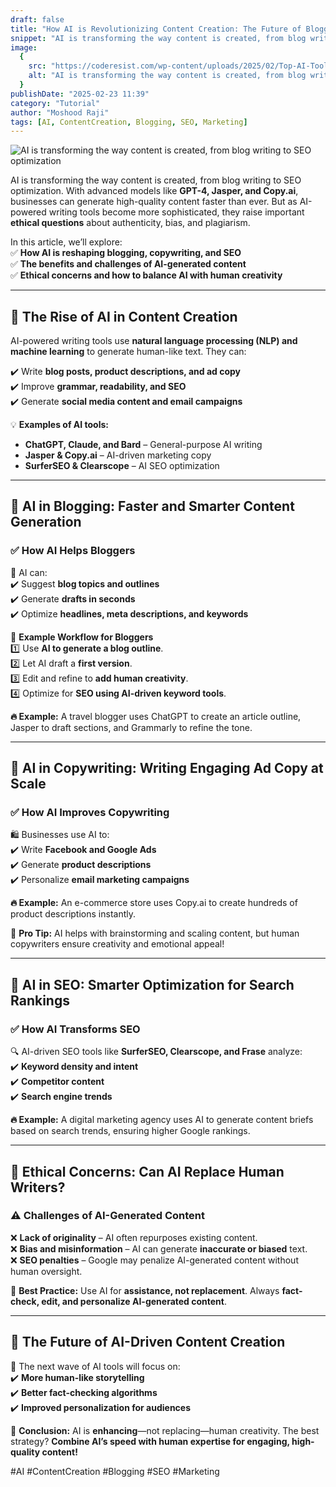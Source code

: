 ```yaml
---
draft: false
title: "How AI is Revolutionizing Content Creation: The Future of Blogging, Copywriting, and SEO"
snippet: "AI is transforming the way content is created, from blog writing to SEO optimization. With advanced models like GPT-4, Jasper, and Copy.ai, businesses can generate high-quality content faster than ever. But as AI-powered writing tools become more sophisticated, they raise important ethical questions about authenticity, bias, and plagiarism"
image:
  {
    src: "https://coderesist.com/wp-content/uploads/2025/02/Top-AI-Tools-Every-Blogger-Should-Use-in-2025.png",
    alt: "AI is transforming the way content is created, from blog writing to SEO optimization",
  }
publishDate: "2025-02-23 11:39"
category: "Tutorial"
author: "Moshood Raji"
tags: [AI, ContentCreation, Blogging, SEO, Marketing]
---
```


![AI is transforming the way content is created, from blog writing to SEO optimization](https://coderesist.com/wp-content/uploads/2025/02/Top-AI-Tools-Every-Blogger-Should-Use-in-2025.png)

AI is transforming the way content is created, from blog writing to SEO optimization. With advanced models like **GPT-4, Jasper, and Copy.ai**, businesses can generate high-quality content faster than ever. But as AI-powered writing tools become more sophisticated, they raise important **ethical questions** about authenticity, bias, and plagiarism.

In this article, we’ll explore:  
✅ **How AI is reshaping blogging, copywriting, and SEO**  
✅ **The benefits and challenges of AI-generated content**  
✅ **Ethical concerns and how to balance AI with human creativity**

---

## **🔹 The Rise of AI in Content Creation**

AI-powered writing tools use **natural language processing (NLP) and machine learning** to generate human-like text. They can:

✔️ Write **blog posts, product descriptions, and ad copy**  
✔️ Improve **grammar, readability, and SEO**  
✔️ Generate **social media content and email campaigns**

💡 **Examples of AI tools:**

- **ChatGPT, Claude, and Bard** – General-purpose AI writing
- **Jasper & Copy.ai** – AI-driven marketing copy
- **SurferSEO & Clearscope** – AI SEO optimization

---

## **🔹 AI in Blogging: Faster and Smarter Content Generation**

### ✅ **How AI Helps Bloggers**

🚀 AI can:  
✔️ Suggest **blog topics and outlines**  
✔️ Generate **drafts in seconds**  
✔️ Optimize **headlines, meta descriptions, and keywords**

📝 **Example Workflow for Bloggers**  
1️⃣ Use **AI to generate a blog outline**.  
2️⃣ Let AI draft a **first version**.  
3️⃣ Edit and refine to **add human creativity**.  
4️⃣ Optimize for **SEO using AI-driven keyword tools**.

**🔥 Example:** A travel blogger uses ChatGPT to create an article outline, Jasper to draft sections, and Grammarly to refine the tone.

---

## **🔹 AI in Copywriting: Writing Engaging Ad Copy at Scale**

### ✅ **How AI Improves Copywriting**

🛍️ Businesses use AI to:  
✔️ Write **Facebook and Google Ads**  
✔️ Generate **product descriptions**  
✔️ Personalize **email marketing campaigns**

**🔥 Example:** An e-commerce store uses Copy.ai to create hundreds of product descriptions instantly.

📌 **Pro Tip:** AI helps with brainstorming and scaling content, but human copywriters ensure creativity and emotional appeal!

---

## **🔹 AI in SEO: Smarter Optimization for Search Rankings**

### ✅ **How AI Transforms SEO**

🔍 AI-driven SEO tools like **SurferSEO, Clearscope, and Frase** analyze:  
✔️ **Keyword density and intent**  
✔️ **Competitor content**  
✔️ **Search engine trends**

**🔥 Example:** A digital marketing agency uses AI to generate content briefs based on search trends, ensuring higher Google rankings.

---

## **🔹 Ethical Concerns: Can AI Replace Human Writers?**

### ⚠️ **Challenges of AI-Generated Content**

❌ **Lack of originality** – AI often repurposes existing content.  
❌ **Bias and misinformation** – AI can generate **inaccurate or biased** text.  
❌ **SEO penalties** – Google may penalize AI-generated content without human oversight.

📌 **Best Practice:** Use AI for **assistance, not replacement**. Always **fact-check, edit, and personalize AI-generated content**.

---

## **🔹 The Future of AI-Driven Content Creation**

🔮 The next wave of AI tools will focus on:  
✔️ **More human-like storytelling**  
✔️ **Better fact-checking algorithms**  
✔️ **Improved personalization for audiences**

🚀 **Conclusion:** AI is **enhancing**—not replacing—human creativity. The best strategy? **Combine AI’s speed with human expertise for engaging, high-quality content!**

#AI #ContentCreation #Blogging #SEO #Marketing
